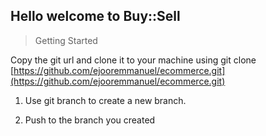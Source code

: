 ## Hello welcome to Buy::Sell

> Getting Started

Copy the git url and clone it to your machine using git clone [https://github.com/ejooremmanuel/ecommerce.git](https://github.com/ejooremmanuel/ecommerce.git)

1. Use git branch to create a new branch.

2. Push to the branch you created
